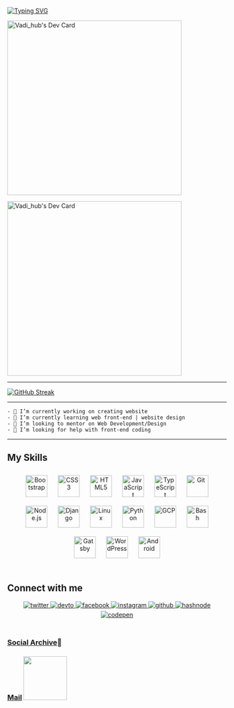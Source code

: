 <!-- [![Board Status](https://dev.azure.com/SMERCh/010764cf-a769-49c4-b209-e06b8a438141/b1a5c69e-0b98-4147-8c28-c5e8a837395d/_apis/work/boardbadge/35b975aa-a401-47bd-add0-90afeb38816a)](https://dev.azure.com/SMERCh/010764cf-a769-49c4-b209-e06b8a438141/_boards/board/t/b1a5c69e-0b98-4147-8c28-c5e8a837395d/Microsoft.RequirementCategory) 
-->
[![Typing SVG](https://readme-typing-svg.herokuapp.com?font=Frijole&color=%234E18FF&size=28&center=true&vCenter=true&multiline=true&width=540&height=210&lines=%F0%9F%91%A5%23%23%23%F0%9F%9A%B8;Hello+Github!;My+name+is+Vadim%2C;%F0%9F%9A%80+I'm+learning+Front-end.%F0%9F%99%88;%E2%9C%85%23%23%23%E2%9C%85)](https://linktr.ee/zvrhub)


<a href="https://zvr.ink"><img src="https://share.creavite.co/BIew9JbAHCQdoONu.gif?r=d6x" width="400" alt="Vadi_hub's Dev Card"/></a> 

<a href="https://app.daily.dev/zvrhub"><img src="https://api.daily.dev/devcards/8a3542eb2ee34f7faa9183f6acf8d6f2.png?r=d6x" width="400" alt="Vadi_hub's Dev Card"/></a>  



<!--
[![GitHub Streak](https://github.com/zv-r)<img src="https://share.creavite.co/BIew9JbAHCQdoONu.gif" width="400px">
--> 

____




[![GitHub Streak](http://github-readme-streak-stats.herokuapp.com?user=zv-r&&width=900&height=450&theme=monokai-metallian&date_format=M%20j%5B%2C%20Y%5D&ring=6A5D34&currStreakNum=DD22BF&border=4E18FF&stroke=DD22BF&fire=F27D0C&sideNums=5021D5C9&dates=7A6B3C&currStreakLabel=4E18FF&sideLabels=DD22BF)](https://github.com/zv-r)
<!--
<p align="center"> В настоящее время я сосредоточился на лучшем понимании более продвинутых концепций HTML и CSS, а также начал свои исследования со стека NodeJS и ReactJS
--> 

***

    - 🔭 I’m currently working on creating website
    - 🌱 I’m currently learning web front-end | website design
    - 👯 I’m looking to mentor on Web Development/Design
    - 🤔 I’m looking for help with front-end coding 
***    
    
    
## My Skills  
<div align="center">  
<a href="https://getbootstrap.com/docs/3.4/javascript/" target="_blank"><img style="margin: 10px" src="https://profilinator.rishav.dev/skills-assets/bootstrap-plain.svg" alt="Bootstrap" height="50" /></a>  
<a href="https://www.w3schools.com/css/" target="_blank"><img style="margin: 10px" src="https://profilinator.rishav.dev/skills-assets/css3-original-wordmark.svg" alt="CSS3" height="50" /></a>  
<a href="https://en.wikipedia.org/wiki/HTML5" target="_blank"><img style="margin: 10px" src="https://profilinator.rishav.dev/skills-assets/html5-original-wordmark.svg" alt="HTML5" height="50" /></a>  
<a href="https://www.javascript.com/" target="_blank"><img style="margin: 10px" src="https://profilinator.rishav.dev/skills-assets/javascript-original.svg" alt="JavaScript" height="50" /></a>  
<a href="https://www.typescriptlang.org/" target="_blank"><img style="margin: 10px" src="https://profilinator.rishav.dev/skills-assets/typescript-original.svg" alt="TypeScript" height="50" /></a>  
<a href="https://github.com/" target="_blank"><img style="margin: 10px" src="https://profilinator.rishav.dev/skills-assets/git-scm-icon.svg" alt="Git" height="50" /></a>  
<a href="https://nodejs.org/" target="_blank"><img style="margin: 10px" src="https://profilinator.rishav.dev/skills-assets/nodejs-original-wordmark.svg" alt="Node.js" height="50" /></a>  
<a href="https://www.djangoproject.com/" target="_blank"><img style="margin: 10px" src="https://profilinator.rishav.dev/skills-assets/django-original.svg" alt="Django" height="50" /></a>  
<a href="https://www.linux.org/" target="_blank"><img style="margin: 10px" src="https://profilinator.rishav.dev/skills-assets/linux-original.svg" alt="Linux" height="50" /></a>  
<a href="https://www.python.org/" target="_blank"><img style="margin: 10px" src="https://profilinator.rishav.dev/skills-assets/python-original.svg" alt="Python" height="50" /></a>  
<a href="https://cloud.google.com/" target="_blank"><img style="margin: 10px" src="https://profilinator.rishav.dev/skills-assets/google_cloud-icon.svg" alt="GCP" height="50" /></a>  
<a href="https://www.gnu.org/software/bash/" target="_blank"><img style="margin: 10px" src="https://profilinator.rishav.dev/skills-assets/gnu_bash-icon.svg" alt="Bash" height="50" /></a>  
<a href="https://www.gatsbyjs.com/" target="_blank"><img style="margin: 10px" src="https://profilinator.rishav.dev/skills-assets/gatsby.png" alt="Gatsby" height="50" /></a>  
<a href="https://wordpress.com/" target="_blank"><img style="margin: 10px" src="https://profilinator.rishav.dev/skills-assets/wordpress.png" alt="WordPress" height="50" /></a>  
<a href="https://www.android.com/intl/en_in/" target="_blank"><img style="margin: 10px" src="https://profilinator.rishav.dev/skills-assets/android-original-wordmark.svg" alt="Android" height="50" /></a>  
</div> 

<br/>  


## Connect with me  
<div align="center">
<a href="https://twitter.com/zvrhub" target="_blank">
<img src=https://img.shields.io/badge/twitter-%2300acee.svg?&style=for-the-badge&logo=twitter&logoColor=white alt=twitter style="margin-bottom: 5px;" />
</a>
<a href="https://dev.to/zvr" target="_blank">
<img src=https://img.shields.io/badge/dev.to-%2308090A.svg?&style=for-the-badge&logo=dev.to&logoColor=white alt=devto style="margin-bottom: 5px;" />
</a>
<a href="https://www.facebook.com/zolotoy.dev" target="_blank">
<img src=https://img.shields.io/badge/facebook-%232E87FB.svg?&style=for-the-badge&logo=facebook&logoColor=white alt=facebook style="margin-bottom: 5px;" />
</a>
<a href="https://instagram.com/zvrhub_com" target="_blank">
<img src=https://img.shields.io/badge/instagram-%23000000.svg?&style=for-the-badge&logo=instagram&logoColor=white alt=instagram style="margin-bottom: 5px;" />
</a>
<a href="https://github.com/zv-r" target="_blank">
<img src=https://img.shields.io/badge/github-%2324292e.svg?&style=for-the-badge&logo=github&logoColor=white alt=github style="margin-bottom: 5px;" />
</a>
<a href="https://hashnode.com/@zolotoy-web" target="_blank">
<img src=https://img.shields.io/badge/hashnode-%232962FF.svg?&style=for-the-badge&logo=hashnode&logoColor=white alt=hashnode style="margin-bottom: 5px;" />
</a>
<a href="https://codepen.com/vadidev" target="_blank">
<img src=https://img.shields.io/badge/codepen-%23131417.svg?&style=for-the-badge&logo=codepen&logoColor=white alt=codepen style="margin-bottom: 5px;" />
</a>  
</div>  
  

<br/>      
    
    
    
    
  
   ###  [Social Archive](https://linktr.ee/zvrhub)📌
   
   
   ###  [Mail](mailto:zvr@gold-mail.ru) <img src='https://raw.githubusercontent.com/ShahriarShafin/ShahriarShafin/main/Assets/handshake.gif' width="100px"> </h2>
    
    




